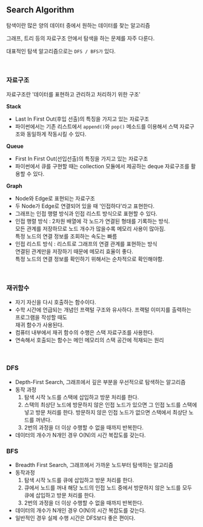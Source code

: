 ## Search Algorithm

탐색이란 많은 양의 데이터 중에서 원하는 데이터를 찾는 알고리즘

그래프, 트리 등의 자료구조 안에서 탐색을 하는 문제를 자주 다룬다.

대표적인 탐색 알고리즘으로는 `DFS / BFS가` 있다.

<br>

### 자료구조

자료구조란 '데이터를 표현하고 관리하고 처리하기 위한 구조'

**Stack**
* Last In First Out(후입 선출)의 특징을 가지고 있는 자료구조
* 파이썬에서는 기존 리스트에서 `append()`와 `pop()` 메소드를 이용해서 스택 자료구조와 동일하게 작동시킬 수 있다.

**Queue**
* First In First Out(선입선출)의 특징을 가지고 있는 자료구조
* 파이썬에서 큐를 구현할 때는 collection 모듈에서 제공하는 deque 자료구조를 활용할 수 있다.

**Graph**
* Node와 Edge로 표현되는 자료구조
* 두 Node가 Edge로 연결되어 있을 때 '인접하다'라고 표현한다.
* 그래프는 인접 행렬 방식과 인접 리스트 방식으로 표현할 수 있다.
* 인접 행렬 방식 : 2차원 배열에 각 노드가 연결된 형태를 기록하는 방식. <br>
  모든 관계를 저장하므로 노드 개수가 많을수록 메모리 사용이 많아짐. <br>
  특정 노드의 연결 정보를 조회하는 속도는 빠름
* 인접 리스트 방식 : 리스트로 그래프의 연결 관계를 표현하는 방식 <br>
  연결된 관계만을 저장하기 때문에 메모리 효율이 좋다. <br>
  특정 노드의 연결 정보를 확인하기 위해서는 순차적으로 확인해야함.



<br>

### 재귀함수
* 자기 자신을 다시 호출하는 함수이다.
* 수학 시간에 언급되는 개념인 프랙털 구조와 유사하다. 프랙털 이미지를 출력하는 프로그램을 작성할 때도 <br>
  재귀 함수가 사용된다.
* 컴퓨터 내부에서 재귀 함수의 수행은 스택 자료구조를 사용한다.
* 연속해서 호출되는 함수는 메인 메모리의 스택 공간에 적재되는 원리

<br>

### DFS
* Depth-First Search, 그래프에서 깊은 부분을 우선적으로 탐색하는 알고리즘
* 동작 과정 
  1. 탐색 시작 노드를 스택에 삽입하고 방문 처리를 한다.
  2. 스택의 최상단 노드에 방문하지 않은 인접 노드가 있으면 그 인접 노드를 스택에 넣고 방문 처리를 한다. 방문하지 않은 인접 노드가 없으면 스택에서 최상단 노드를 꺼낸다.
  3. 2번의 과정을 더 이상 수행할 수 없을 때까지 반복한다.
* 데이터의 개수가 N개인 경우 O(N)의 시간 복잡도를 갖는다.

### BFS
* Breadth First Search, 그래프에서 가까운 노드부터 탐색하는 알고리즘
* 동작과정 
  1. 탐색 시작 노드를 큐에 삽입하고 방문 처리를 한다.
  2. 큐에서 노드를 꺼내 해당 노드의 인접 노드 중에서 방문하지 않은 노드를 모두 큐에 삽입하고 방문 처리를 한다.
  3. 2번의 과정을 더 이상 수행할 수 없을 때까지 반복한다.
* 데이터의 개수가 N개인 경우 O(N)의 시간 복잡도를 갖는다.
* 일반적인 경우 실제 수행 시간은 DFS보다 좋은 편이다.
